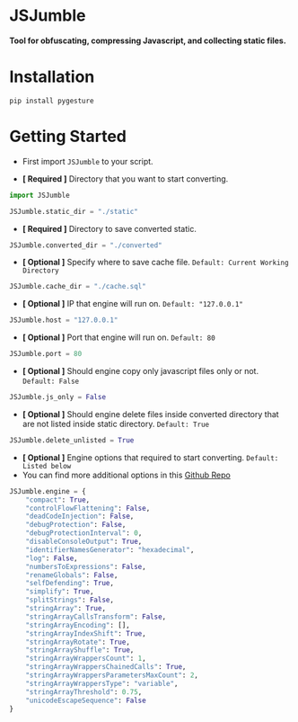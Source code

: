 # JSJumble
**Tool for obfuscating, compressing Javascript, and collecting static files.**  

# Installation
```
pip install pygesture
```

# Getting Started
- First import `JSJumble` to your script.


- **[ Required ]** Directory that you want to start converting.
```python
import JSJumble

JSJumble.static_dir = "./static"
```

- **[ Required ]** Directory to save converted static.
```python
JSJumble.converted_dir = "./converted"
```

- **[ Optional ]** Specify where to save cache file. `Default: Current Working Directory`
```python
JSJumble.cache_dir = "./cache.sql"
```

- **[ Optional ]** IP that engine will run on. `Default: "127.0.0.1"`
```python
JSJumble.host = "127.0.0.1"
```

- **[ Optional ]** Port that engine will run on. `Default: 80`
```python
JSJumble.port = 80
```

- **[ Optional ]** Should engine copy only javascript files only or not. `Default: False`
```python
JSJumble.js_only = False
```


- **[ Optional ]** Should engine delete files inside converted directory that are not listed inside static directory. `Default: True`
```python
JSJumble.delete_unlisted = True
```

- **[ Optional ]** Engine options that required to start converting. `Default: Listed below`
- You can find more additional options in this [Github Repo](https://github.com/javascript-obfuscator/javascript-obfuscator#javascript-obfuscator-options)
```python
JSJumble.engine = {
    "compact": True,
    "controlFlowFlattening": False,
    "deadCodeInjection": False,
    "debugProtection": False,
    "debugProtectionInterval": 0,
    "disableConsoleOutput": True,
    "identifierNamesGenerator": "hexadecimal",
    "log": False,
    "numbersToExpressions": False,
    "renameGlobals": False,
    "selfDefending": True,
    "simplify": True,
    "splitStrings": False,
    "stringArray": True,
    "stringArrayCallsTransform": False,
    "stringArrayEncoding": [],
    "stringArrayIndexShift": True,
    "stringArrayRotate": True,
    "stringArrayShuffle": True,
    "stringArrayWrappersCount": 1,
    "stringArrayWrappersChainedCalls": True,
    "stringArrayWrappersParametersMaxCount": 2,
    "stringArrayWrappersType": "variable",
    "stringArrayThreshold": 0.75,
    "unicodeEscapeSequence": False
}

```